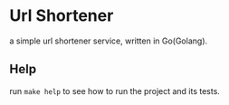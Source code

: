 # Url Shortener

a simple url shortener service, written in Go(Golang).

## Help

run `make help` to see how to run the project and its tests.
